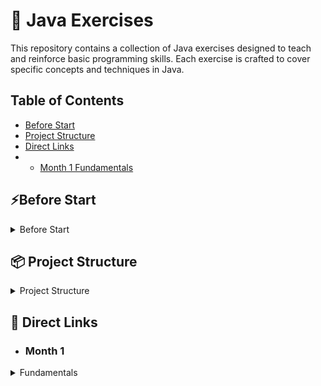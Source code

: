 # 🚀 Java Exercises

This repository contains a collection of Java exercises designed to teach and reinforce basic programming skills. Each exercise is crafted to cover specific concepts and techniques in Java.

## Table of Contents

- [Before Start](#Before-Start)
- [Project Structure](#-Project-Structure)
- [Direct Links](#-direct-links)
-
    - [Month 1 Fundamentals](#month-1)

## ⚡Before Start

<details>
  <summary>Before Start</summary>

* Check if Maven is installed on your computer
* If the following command doesn't throw an error, Maven is installed

```shell
mvn -v
```

* If Maven is installed

```shell
mvn clean install -DskipTests
```

### If Maven is not installed, run the following depending on your operating system

* Batch for Windows

```shell
.\mvnw.cmd clean install -DskipTests
```

* Batch for Linux / Mac

```shell
./mvnw clean install -DskipTests
```

</details>

## 📦 Project Structure

<details>
    <summary>Project Structure</summary>

The project is divided into 2 modules

* [Exercises](Aufgaben)
* [Solutions](Loesungen)

The modules "Exercises" and "Solutions" contain the same tasks and tests, but the tasks in the "Exercises" module are unedited.

You work on the exercises and can then check your solution approach with the corresponding tests.

Note that from about day 12 onwards, the tasks become a bit less strict so
that you start thinking for yourself and reading error messages.

(or peek at the solution if you get stuck :D)
</details>

## 📝 Direct Links

- ### Month 1

<details>
  <summary>Fundamentals</summary>

| Script                                                                                                               | Exercise                                                                                                                                                                                            | Test                                                                                                                          | Solution                                                                                                                      |
|----------------------------------------------------------------------------------------------------------------------|-----------------------------------------------------------------------------------------------------------------------------------------------------------------------------------------------------|-------------------------------------------------------------------------------------------------------------------------------|-------------------------------------------------------------------------------------------------------------------------------|
| [Linear Programs Script](Exercises/src/main/java/de/month_1/fundamentals/day_1/LinearPrograms/Script.Day_1.md)       | [Linear Programs](Exercises/src/main/java/de/month_1/fundamentals/day_1/LinearPrograms/LinearPrograms.java)                                                                                         | [Linear Programs Test](Exercises/src/test/java/de/month_1/fundamentals/day_1/LinearPrograms/LinearProgramsTest.java)          | [Linear Programs Solution](Solutions/src/main/java/de/month_1/fundamentals/day_1/LinearPrograms/LinearPrograms.java)          |
| [Own Methods Script](Exercises/src/main/java/de/month_1/fundamentals/day_2/OwnMethods/Script.Day_2.md)               | [Own Methods](Exercises/src/main/java/de/month_1/fundamentals/day_2/OwnMethods/OwnMethods.java)                                                                                                     | [Own Methods Test](Exercises/src/test/java/de/month_1/fundamentals/day_2/OwnMethods/OwnMethodsTest.java)                      | [Own Methods Solution](Solutions/src/main/java/de/month_1/fundamentals/day_2/OwnMethods/OwnMethods.java)                      |
| [See Script 1](Exercises/src/main/java/de/month_1/fundamentals/day_1/LinearPrograms/Script.Day_1.md)                 | [Type Conversion](Exercises/src/main/java/de/month_1/fundamentals/day_3/TypeConversion/TypeConversion.javaExercises/src/main/java/de/month_1/fundamentals/day_3/TypeConversion/TypeConversion.java) | [Type Conversion Test](Exercises/src/test/java/de/month_1/fundamentals/day_3/TypeConversion/TypeConversionTest.java)          | [Type Conversion Solution](Solutions/src/main/java/de/month_1/fundamentals/day_3/TypeConversion/TypeConversion.java)          |
| [See Math Library](https://docs.oracle.com/en/java/javase/21/docs/api/java.base/java/lang/Math.html)                 | [Mathlib](Exercises/src/main/java/de/month_1/fundamentals/day_4/mathlib/MathLib.java)                                                                                                               | [Mathlib Test](Exercises/src/test/java/de/month_1/fundamentals/day_4/mathlib/MathLibTest.java)                                | [Mathlib Solution](Solutions/src/main/java/de/month_1/fundamentals/day_4/mathlib/MathLib.java)                                |
| [Control Structures Script](Exercises/src/main/java/de/month_1/fundamentals/day_5/ControlStructures/Script.Day_5.md) | [Control Structures](Exercises/src/main/java/de/month_1/fundamentals/day_5/ControlStructures/ControlStructures.java)                                                                                | [Control Structures Test](Exercises/src/test/java/de/month_1/fundamentals/day_5/ControlStructures/ControlStructuresTest.java) | [Control Structures Solution](Solutions/src/main/java/de/month_1/fundamentals/day_5/ControlStructures/ControlStructures.java) |
| [Classes Script](Exercises/src/main/java/de/month_1/fundamentals/day_6/Classes/Script.Day_6.md)                      | [Classes](Exercises/src/main/java/de/month_1/fundamentals/day_6/Classes/Person.java)                                                                                                                | [Classes Test](Exercises/src/test/java/de/month_1/fundamentals/day_6/Classes/PersonTest.java)                                 | [Classes Solution](Solutions/src/main/java/de/month_1/fundamentals/day_6/Classes/Person.java)                                 |
| [Arrays Script](Exercises/src/main/java/de/month_1/fundamentals/day_7/Arrays/Script.Day_7.md)                        | [Arrays](Exercises/src/main/java/de/month_1/fundamentals/day_7/Arrays/ArrayTasks.java)                                                                                                              | [Arrays Test](Exercises/src/test/java/de/month_1/fundamentals/day_7/Arrays/ArrayTasksTest.java)                               | [Arrays Solution](Solutions/src/main/java/de/month_1/fundamentals/day_7/Arrays/ArrayTasks.java)                               |
| [List Script](Exercises/src/main/java/de/month_1/fundamentals/day_8/List/Script.Day_8.md)                            | [List](Exercises/src/main/java/de/month_1/fundamentals/day_8/List/ListTask.java)                                                                                                                    | [List Test](Exercises/src/test/java/de/month_1/fundamentals/day_8/List/ListTaskTest.java)                                     | [List Solution](Solutions/src/main/java/de/month_1/fundamentals/day_8/List/ListTask.java)                                     |
|                                                                                                                      | [Calculator](Exercises/src/main/java/de/month_1/fundamentals/day_9/Calculator/Calculator.java)                                                                                                      | [Calculator Test](Exercises/src/test/java/de/month_1/fundamentals/day_9/Calculator/CalculatorTest.java)                       | [Calculator Solution](Solutions/src/main/java/de/month_1/fundamentals/day_9/Calculator/Calculator.java)                       |
|                                                                                                                      | [Modulo](Exercises/src/main/java/de/month_1/fundamentals/day_10/modulo/ModMath.java)                                                                                                                | [Modulo Test](Exercises/src/test/java/de/month_1/fundamentals/day_10/modulo/ModMathTest.java)                                 | [Modulo Solution](Solutions/src/main/java/de/month_1/fundamentals/day_10/modulo/ModMath.java)                                 |
|                                                                                                                      | [Point](Exercises/src/main/java/de/month_1/fundamentals/day_11/point/Point.java)                                                                                                                    | [Point Test](Exercises/src/test/java/de/month_1/fundamentals/day_11/point/PointTest.java)                                     | [Point Solution](Solutions/src/main/java/de/month_1/fundamentals/day_11/point/Point.java)                                     |
| [Custom Exception Script](Exercises/src/main/java/de/month_1/fundamentals/day_12/CustomException/Script.Day_12.md)   | [Custom Exception](Exercises/src/main/java/de/month_1/fundamentals/day_12/CustomException/CustomException.java)                                                                                     | [Custom Exception Test](Exercises/src/test/java/de/month_1/fundamentals/day_12/CustomException/CustomExceptionTest.java)      | [Custom Exception Solution](Solutions/src/main/java/de/month_1/fundamentals/day_12/CustomException/CustomException.java)      |
|                                                                                                                      | [Library](Exercises/src/main/java/de/month_1/fundamentals/day_13/librarys/LibraryTasks.java)                                                                                                        | [Library Test](Exercises/src/test/java/de/month_1/fundamentals/day_13/librarys/LibraryTasksTest.java)                         | [Library Solution](Solutions/src/main/java/de/month_1/fundamentals/day_13/librarys/LibraryTasks.java)                         |
|                                                                                                                      | [Interface Task](Exercises/src/main/java/de/month_1/fundamentals/day_14/interfaces/Task.md)                                                                                                         | [Interface Test](Exercises/src/test/java/de/month_1/fundamentals/day_14/interfaces/AllTestsOfDay_14.java)                     | [Interface Solution Sheet](Solutions/src/main/java/de/month_1/fundamentals/day_14/interfaces/SolutionSheet.md)                |
|                                                                                                                      | [Inheritance (Vererbung) Task](Exercises/src/main/java/de/month_1/fundamentals/day_15/Inheritance/Task.md)                                                                                          | [Inheritance (Vererbung) Test](Exercises/src/test/java/de/month_1/fundamentals/day_15/Inheritance/AllTestsOfDay_15.java)      | [Inheritance (Vererbung) Solution Sheet](Solutions/src/main/java/de/month_1/fundamentals/day_15/Inheritance/SolutionSheet.md) |
|                                                                                                                      | [Static](Exercises/src/main/java/de/month_1/fundamentals/day_16/staticDemo/StaticDemo.java)                                                                                                         | [Static Test](Exercises/src/test/java/de/month_1/fundamentals/day_16/staticDemo/StaticDemoTest.java)                          | [Static Solution](Solutions/src/main/java/de/month_1/fundamentals/day_16/staticDemo/StaticDemo.java)                          |
|                                                                                                                      | [This Super Task](Exercises/src/main/java/de/month_1/fundamentals/day_17/thissuper/Task.md)                                                                                                         | [This Super Test](Exercises/src/test/java/de/month_1/fundamentals/day_17/thissuper/AllTestsOfDay_17.java)                     | [This Super Solution Sheet](Solutions/src/main/java/de/month_1/fundamentals/day_17/thissuper/SolutionSheet.md)                |
|                                                                                                                      | [Abstract Classes Task](Exercises/src/main/java/de/month_1/fundamentals/day_18/AbstractClasses/Task.md)                                                                                             | [Abstract Classes Test](Exercises/src/test/java/de/month_1/fundamentals/day_18/AbstractClasses/CreaturesTest.java)            | [Abstract Classes Solution](Solutions/src/main/java/de/month_1/fundamentals/day_18/AbstractClasses/Creatures.java)            |

</details>


